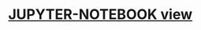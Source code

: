 # [JUPYTER-NOTEBOOK view](https://nbviewer.jupyter.org/github/belo4ya/My-University/blob/master/III%20%D0%9A%D1%83%D1%80%D1%81/%28python%29%20%D0%AD%D0%BA%D0%BE%D0%BD%D0%BE%D0%BC%D0%B5%D1%82%D1%80%D0%B8%D0%BA%D0%B0/02_matstats/main.ipynb)